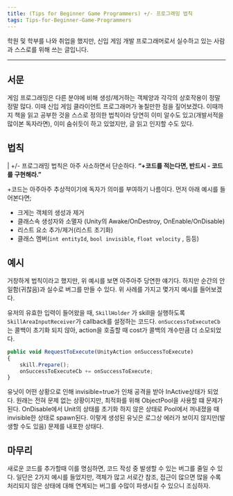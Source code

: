 ```yaml
---
title: (Tips for Beginner Game Programmers) +/- 프로그래밍 법칙
tags: Tips-for-Beginner-Game-Programmers
---
```


 학원 및 학부를 나와 취업을 했지만, 신입 게임 개발 프로그래머로서 실수하고 있는 사람과 스스로를 위해 쓰는 글입니다. 

<!--more-->

---

## 서문

게임 프로그래밍은 다른 분야에 비해 생성/제거하는 객체양과 각각의 상호작용이 정말정말 많다. 이때 신입 게임 클라이언트 프로그래머가 놓칠만한 점을 짚어보겠다. 이때까지 책을 읽고 공부한 것을 스스로 정의한 법칙이라 당연히 이미 알수도 있고(개발서적을 많이본 독자라면), 이미 숨쉬듯이 하고 있었지만, 글 읽고 인지할 수도 있다. 

## 법칙

| +/- 프로그래밍 법칙은 아주 사소하면서 단순하다. **“+코드를 적는다면, 반드시 - 코드를 구현해라.”** 

+코드는 아주아주 추상적이기에 독자가 의미를 부여하기 나름이다. 먼저 아래 예시를 들어본다면; 

- 크게는 객체의 생성과 제거
- 클래스속 생성자와 소멸자 (Unity의 Awake/OnDestroy, OnEnable/OnDisable)
- 리스트 요소 추가/제거(리스트 초기화)
- 클래스 멤버(`int entityId`, `bool invisible`, `float velocity` , 등등)

## 예시

거창하게 법칙이라고 했지만, 위 예시를 보면 아주아주 당연한 얘기다. 하지만 순간의 안일함(귀찮음)과 실수로 버그를 만들 수 있다. 위 사례를 가지고 몇가지 예시를 들어보겠다. 

유저의 유효한 입력이 들어왔을 때, `SkillHolder` 가 skill을 실행하도록 `SkillAreaInputReceiver`가 callback를 설정하는 코드다. `onSuccessToExecuteCb` 는 콜백이 초기화 되지 않아, action을 호출할 때 cost가 콜백의 개수만큼 더 소모되었다. 

```jsx
public void RequestToExecute(UnityAction onSuccessToExecute)
{
    skill.Prepare();
    onSuccessToExecuteCb += onSuccessToExecute;
}
```

유닛이 어떤 상황으로 인해 invisible=true가 인채 공격을 받아 InActive상태가 되었다. 원래는 전혀 문제 없는 상황이지만, 최적화를 위해 ObjectPool을 사용할 떄 문제가 된다. OnDisable에서 Unit의 상태를 초기화 하지 않은 상태로 Pool에서 꺼내졌을 때 invisible한 상태로 spawn된다. 이렇게 생성된 유닛은 로그상 에러가 보이지 않지만(발생할 수도 있음) 문제를 내포한 상태다. 

## 마무리 

새로운 코드를 추가할때 이를 명심하면, 코드 작성 중 발생할 수 있는 버그를 줄일 수 있다. 일단은 2가지 예시를 들었지만, 객체가 많고 서로간 참조, 접근이 많으면 많을 수록 처리되지 않은 상태에 대해 연계되는 버그를 수많이 파생시킬 수 있으니 조심하자.

